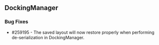 ## DockingManager

### Bug Fixes

* \#259195 - The saved layout will now restore properly when performing de-serialization in DockingManager.
